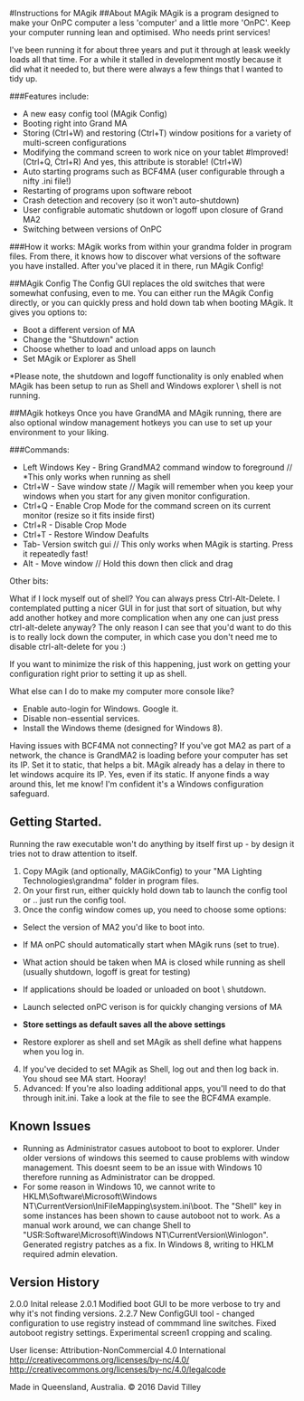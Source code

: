 #Instructions for MAgik
##About MAgik
MAgik is a program designed to make your OnPC computer a less 'computer' and a little more 'OnPC'. Keep your computer running lean and optimised. Who needs print services! 

I've been running it for about three years and put it through at leask weekly loads all that time. For a while it stalled in development mostly because it did what it needed to, but there were always a few things that I wanted to tidy up.

###Features include:
+ A new easy config tool (MAgik Config)
+ Booting right into Grand MA
+ Storing (Ctrl+W) and restoring (Ctrl+T) window positions for a variety of multi-screen configurations 
+ Modifying the command screen to work nice on your tablet #Improved! (Ctrl+Q, Ctrl+R) And yes, this attribute is storable! (Ctrl+W)
+ Auto starting programs such as BCF4MA (user configurable through a nifty .ini file!)
+ Restarting of programs upon software reboot
+ Crash detection and recovery (so it won't auto-shutdown)
+ User configrable automatic shutdown or logoff upon closure of Grand MA2
+ Switching between versions of OnPC

###How it works:
MAgik works from within your grandma folder in program files. From there, it knows how to discover what versions of the software you have installed.
After you've placed it in there, run MAgik Config!

##MAgik Config
The Config GUI replaces the old switches that were somewhat confusing, even to me. You can either run the MAgik Config directly, or you can quickly press and hold down tab when booting MAgik.
It gives you options to:
+ Boot a different version of MA
+ Change the "Shutdown" action
+ Choose whether to load and unload apps on launch
+ Set MAgik or Explorer as Shell

*Please note, the shutdown and logoff functionality is only enabled when MAgik has been setup to run as Shell and Windows explorer \ shell is not running.

##MAgik hotkeys
Once you have GrandMA and MAgik running, there are also optional window management hotkeys you can use to set up your environment to your liking. 

###Commands:
+ Left Windows Key - Bring GrandMA2 command window to foreground // *This only works when running as shell
+ Ctrl+W - Save window state // Magik will remember when you keep your windows when you start for any given monitor configuration.
+ Ctrl+Q - Enable Crop Mode for the command screen on its current monitor (resize so it fits inside first)
+ Ctrl+R - Disable Crop Mode
+ Ctrl+T - Restore Window Deafults
+ Tab- Version switch gui // This only works when MAgik is starting. Press it repeatedly fast!
+ Alt - Move window // Hold this down then click and drag

Other bits:

What if I lock myself out of shell?
You can always press Ctrl-Alt-Delete. I contemplated putting a nicer GUI in for just that sort of situation, but why add another hotkey and more complication when any one can just press ctrl-alt-delete anyway? The only reason I can see that you'd want to do this is to really lock down the computer, in which case you don't need me to disable ctrl-alt-delete for you :)

If you want to minimize the risk of this happening, just work on getting your configuration right prior to setting it up as shell.

What else can I do to make my computer more console like?
+ Enable auto-login for Windows. Google it.
+ Disable non-essential services.
+ Install the Windows theme (designed for Windows 8).

Having issues with BCF4MA not connecting? If you've got MA2 as part of a network, the chance is GrandMA2 is loading before your computer has set its IP. Set it to static, that helps a bit. MAgik already has a delay in there to let windows acquire its IP. Yes, even if its static. If anyone finds a way around this, let me know! I'm confident it's a Windows configuration safeguard.

Getting Started.
--------------------
Running the raw executable won't do anything by itself first up - by design it tries not to draw attention to itself.

1. Copy MAgik (and optionally, MAGikConfig) to your "MA Lighting Technologies\grandma" folder in program files.
2. On your first run, either quickly hold down tab to launch the config tool or .. just run the config tool.
3. Once the config window comes up, you need to choose some options: 
- Select the version of MA2 you'd like to boot into.
- If MA onPC should automatically start when MAgik runs (set to true).
- What action should be taken when MA is closed while running as shell (usually shutdown, logoff is great for testing)
- If applications should be loaded or unloaded on boot \ shutdown.

- Launch selected onPC verison is for quickly changing versions of MA
- **Store settings as default saves all the above settings**
- Restore explorer as shell and set MAgik as shell define what happens when you log in.

4. If you've decided to set MAgik as Shell, log out and then log back in. You shoud see MA start. Hooray!
5. Advanced: If you're also loading additional apps, you'll need to do that through init.ini. Take a look at the file to see the BCF4MA example.

Known Issues
--------------
- Running as Administrator casues autoboot to boot to explorer. Under older versions of windows this seemed to cause problems with window management. This doesnt seem to be an issue with Windows 10 therefore running as Administrator can be dropped.
- For some reason in Windows 10, we cannot write to HKLM\Software\Microsoft\Windows NT\CurrentVersion\IniFileMapping\system.ini\boot. The "Shell" key in some instances has been shown to cause autoboot not to work. As a manual work around, we can change Shell to "USR:Software\Microsoft\Windows NT\CurrentVersion\Winlogon". Generated registry patches as a fix. In Windows 8, writing to HKLM required admin elevation.

Version History
---------------
2.0.0 Inital release
2.0.1 Modified boot GUI to be more verbose to try and why it's not finding versions.
2.2.7 New ConfigGUI tool - changed configuration to use registry instead of commmand line switches. Fixed autoboot registry settings. Experimental screen1 cropping and scaling.

User license:
Attribution-NonCommercial 4.0 International
http://creativecommons.org/licenses/by-nc/4.0/
http://creativecommons.org/licenses/by-nc/4.0/legalcode

Made in Queensland, Australia. 
© 2016 David Tilley
